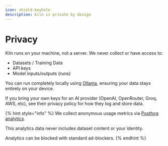```yaml
---
icon: shield-keyhole
description: Kiln is private by design
---
```


# Privacy

Kiln runs on your machine, not a server. We never collect or have access to:

* Datasets / Training Data
* API keys
* Model inputs/outputs (runs)

You can run completely locally using [Ollama](https://ollama.com), ensuring your data stays entirely on your device.

If you bring your own keys for an AI provider (OpenAI, OpenRouter, Groq, AWS, etc), see their privacy policy for how they log and store data.

{% hint style="info" %}
We collect anonymous usage metrics via [Posthog analytics](https://github.com/PostHog/posthog).

This analytics data never includes dataset content or your identity.

Analytics can be blocked with standard ad-blockers.
{% endhint %}

